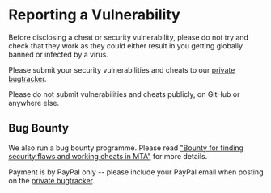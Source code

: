 # Reporting a Vulnerability

Before disclosing a cheat or security vulnerability, please do not try and check that they work
as they could either result in you getting globally banned or infected by a virus.

Please submit your security vulnerabilities and cheats to our [private bugtracker].

Please do not submit vulnerabilities and cheats publicly, on GitHub or anywhere else.

[private bugtracker]: https://forum.mtasa.com/forum/156-private-bugs/

## Bug Bounty

We also run a bug bounty programme. Please read
["Bounty for finding security flaws and working cheats in MTA"][bounty] for more details.

Payment is by PayPal only -- please include your PayPal email when posting on the [private bugtracker].

[bounty]: https://forum.mtasa.com/topic/66858-bounty-for-finding-security-flaws-and-working-cheats-in-mta/
